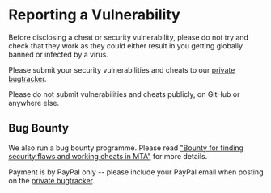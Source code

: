 # Reporting a Vulnerability

Before disclosing a cheat or security vulnerability, please do not try and check that they work
as they could either result in you getting globally banned or infected by a virus.

Please submit your security vulnerabilities and cheats to our [private bugtracker].

Please do not submit vulnerabilities and cheats publicly, on GitHub or anywhere else.

[private bugtracker]: https://forum.mtasa.com/forum/156-private-bugs/

## Bug Bounty

We also run a bug bounty programme. Please read
["Bounty for finding security flaws and working cheats in MTA"][bounty] for more details.

Payment is by PayPal only -- please include your PayPal email when posting on the [private bugtracker].

[bounty]: https://forum.mtasa.com/topic/66858-bounty-for-finding-security-flaws-and-working-cheats-in-mta/
